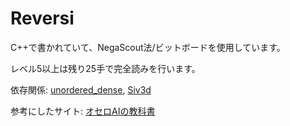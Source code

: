 # Reversi
C++で書かれていて、NegaScout法/ビットボードを使用しています。

レベル5以上は残り25手で完全読みを行います。

依存関係: 
[unordered_dense](https://github.com/martinus/unordered_dense),
[Siv3d](https://siv3d.github.io/)

参考にしたサイト:
[オセロAIの教科書](https://note.com/nyanyan_cubetech/m/m54104c8d2f12)
